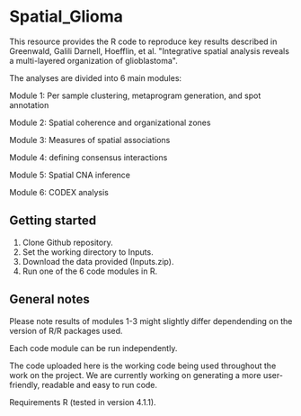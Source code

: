 # Spatial_Glioma

This resource provides the R code to reproduce key results described in Greenwald, Galili Darnell, Hoefflin, et al. "Integrative spatial analysis reveals a multi-layered organization of glioblastoma".

The analyses are divided into 6 main modules:

Module 1: Per sample clustering, metaprogram generation, and spot annotation

Module 2: Spatial coherence and organizational zones

Module 3: Measures of spatial associations 

Module 4: defining consensus interactions

Module 5: Spatial CNA inference

Module 6: CODEX analysis

## Getting started
1. Clone Github repository.
2. Set the working directory to Inputs.
3. Download the data provided (Inputs.zip).
4. Run one of the 6 code modules in R.

## General notes

Please note results of modules 1-3 might slightly differ dependending on the version of R/R packages used.

Each code module can be run independently.

The code uploaded here is the working code being used throughout the work on the project. We are currently working on generating a more user-friendly, readable and easy to run code. 

Requirements
R (tested in version 4.1.1).
